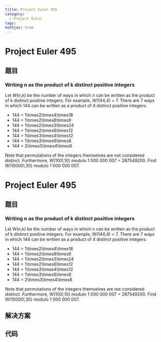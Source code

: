 ```yaml
---
title: Project Euler 495
category:
  - Project Euler
tags:
mathjax: true
---
```

<escape><!-- more --></escape>
    
# Project Euler 495
## 题目
### Writing n as the product of k distinct positive integers


Let <var>W</var>(<var>n</var>,<var>k</var>) be the number of ways in which <var>n</var> can be written as the product of <var>k</var> distinct positive integers.
For example, <var>W</var>(144,4) = 7. There are 7 ways in which 144 can be written as a product of 4 distinct positive integers:
<ul><li>144 = 1\times2\times4\times18</li>
<li>144 = 1\times2\times8\times9</li>
<li>144 = 1\times2\times3\times24</li>
<li>144 = 1\times2\times6\times12</li>
<li>144 = 1\times3\times4\times12</li>
<li>144 = 1\times3\times6\times8</li>
<li>144 = 2\times3\times4\times6</li>
</ul>Note that permutations of the integers themselves are not considered distinct.
Furthermore, <var>W</var>(100!,10) modulo 1 000 000 007 = 287549200.
Find <var>W</var>(10000!,30) modulo 1 000 000 007.


# Project Euler 495
## 题目
### Writing n as the product of k distinct positive integers

Let W(n,k) be the number of ways in which n can be written as the product of k distinct positive integers.
For example, W(144,4) = 7. There are 7 ways in which 144 can be written as a product of 4 distinct positive integers:
<ul>
<li>144 = 1\times2\times4\times18</li>
<li>144 = 1\times2\times8\times9</li>
<li>144 = 1\times2\times3\times24</li>
<li>144 = 1\times2\times6\times12</li>
<li>144 = 1\times3\times4\times12</li>
<li>144 = 1\times3\times6\times8</li>
<li>144 = 2\times3\times4\times6</li>
</ul>
Note that permutations of the integers themselves are not considered distinct.
Furthermore, W(100!,10) modulo 1&nbsp;000&nbsp;000&nbsp;007 = 287549200.
Find W(10000!,30) modulo 1&nbsp;000&nbsp;000&nbsp;007.


## 解决方案


## 代码


